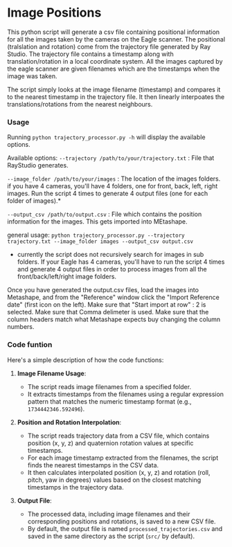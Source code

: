 # Image Positions
This python script will generate a csv file containing positional information for all the images taken by the cameras on the Eagle scanner.
The positional (tralslation and rotation) come from the trajectory file generated by Ray Studio. 
The trajectory file contains a timestamp along with translation/rotation in a local coordinate system.
All the images captured by the eagle scanner are given filenames which are the timestamps when the image was taken. 

The script simply looks at the image filename (timestamp) and compares it to the nearest timestamp in the trajectory file. It then linearly interpoates the translations/rotations from the nearest neighbours.

### Usage
Running `python trajectory_processor.py -h` will display the available options.

Available options:
`--trajectory /path/to/your/trajectory.txt` : File that RayStudio generates.

`--image_folder /path/to/your/images` : The location of the images folders. if you have 4 cameras, you'll have 4 folders, one for front, back, left, right images. Run the script 4 times to generate 4 output files (one for each folder of images).*

`--output_csv /path/to/output.csv` : File which contains the position information for the images. This gets imported into MEtashape.

general usage:
`python trajectory_processor.py --trajectory trajectory.txt --image_folder images --output_csv output.csv`


* currently the script does not recursively search for images in sub folders. If your Eagle has 4 cameras, you'll have to run the script 4 times and generate 4 output files in order to process images from all the front/back/left/right image folders.


Once you have generated the output.csv files, load the images into Metashape, and from the "Reference" window click the "Import Reference date" (first icon on the left).
Make sure that "Start import at row" : 2 is selected.
Make sure that Comma delimeter is used.
Make sure that the column headers match what Metashape expects buy changing the column numbers.


### Code funtion

Here's a simple description of how the code functions:

1. __Image Filename Usage__:

   - The script reads image filenames from a specified folder.
   - It extracts timestamps from the filenames using a regular expression pattern that matches the numeric timestamp format (e.g., `1734442346.592496`).

2. __Position and Rotation Interpolation__:

   - The script reads trajectory data from a CSV file, which contains position (x, y, z) and quaternion rotation values at specific timestamps.
   - For each image timestamp extracted from the filenames, the script finds the nearest timestamps in the CSV data.
   - It then calculates interpolated position (x, y, z) and rotation (roll, pitch, yaw in degrees) values based on the closest matching timestamps in the trajectory data.

3. __Output File__:

   - The processed data, including image filenames and their corresponding positions and rotations, is saved to a new CSV file.
   - By default, the output file is named `processed_trajectories.csv` and saved in the same directory as the script (`src/` by default).
